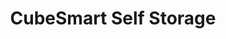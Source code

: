 ---
title: "CubeSmart Self Storage"
url: /nashville/cubesmart-self-storage/
shop: storage rental
---
